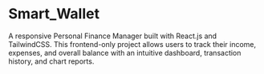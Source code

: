 # Smart_Wallet
A responsive Personal Finance Manager built with React.js and TailwindCSS. This frontend-only project allows users to track their income, expenses, and overall balance with an intuitive dashboard, transaction history, and chart reports.
